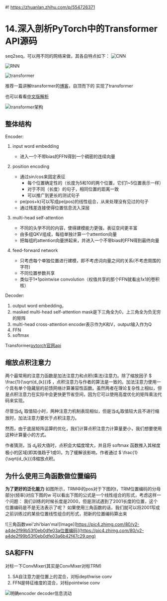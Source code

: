 #! https://zhuanlan.zhihu.com/p/554726371
# 14.深入剖析PyTorch中的Transformer API源码

seq2seq，可以用不同的网络来做，其各自特点如下：
![CNN](https://pic4.zhimg.com/80/v2-a7200f5d1804361343e0338be4288d1e.png)

![RNN](https://pic4.zhimg.com/80/v2-4c0e4849c735f28c90bbb5ffb59ebe53.png)

![transformer](https://pic4.zhimg.com/80/v2-f3d839a7c4869a60bf37ac9317f69e57.png)

推荐一篇讲解transformer的[博客](https://wmathor.com/index.php/archives/1438/)，自顶而下的
实现了transformer

也可以看看[中文版解析](https://zhuanlan.zhihu.com/p/107889011)


![transformer架构](https://pic4.zhimg.com/80/v2-1b832599b33d4f885c9b7651dbfc60d9.png)

## 整体结构

Encoder:
1. input word embedding
   - 进入一个不带bias的FFN得到一个稠密的连续向量

2. position encoding
    - 通过sin/cos来固定表征
        - 每个位置确定性的（长度为5和10的两个位置，它们1~5位置表示一样）
        - 对于不同（长度）的句子，相同位置的距离一致
        - 可以推广到更长的测试句子
    - pe(pos+k)可以写成pe(pos)的线性组合，从来处理没有见过的句子
    - 通过残差连接使得位置信息流入深层

3. multi-head self-attention
    - 不同的头学不同的内容，使得建模能力更强，表征空间更丰富
    - 由多组QKV组成，每组单独计算一个attention向量
    - 把每组的attention向量拼起来，并进入一个不带bias的FFN得到最终向量

4. feed-forward network
    - 只考虑每个单独位置进行建模，即不考虑词向量之间的关系(不考虑周围的字符)
    - 不同位置参数共享
    - 类似于1*1pointwise convolution（权值共享的那个FFN就看出1x1的卷积核）

Decoder:
1. output word embedding，
2. masked multi-head self-attention mask是下三角全为0，上三角全为负无穷的矩阵
3. multi-head cross-attention encoder表示作为K和V，output输入作为Q
4. FFN
5. softmax

Transformer[pytorch官网api](https://pytorch.org/docs/stable/nn.html#transformer-layers)

## 缩放点积注意力
两个最常用的注意力函数是加法注意力和点积(乘法)注意力。除了缩放因子 $ \frac{1}{\sqrt{d_{k}}}$ ，点积注意力与作者的算法是一致的。加法注意力使用一个具有单个隐藏层的前馈网络计算兼容性函数。虽然两者在理论复杂性上相似，但是点积注意力在实际中会更快更节省空间，因为它可以使用高度优化的矩阵乘法代码来实现。

尽管当$d_{k}$ 取值较小时，两种注意力机制表现相似，但是当$d_{k}$取值较大且不进行缩放时，加法注意力要优于点积注意力。

然而，由于底层矩阵运算的优化，我们计算点积注意力计算量更小，我们想要使用这种计算量小的方式。

作者猜测，当 $d_{k}$较大值时，点积会大幅度增大，并且将 softmax 函数推入其梯度极小的区域(即其值趋于1或0)。为了缓解该影响，作者通过  $ \frac{1}{\sqrt{d_{k}}}$缩放点积。


## 为什么使用三角函数做位置编码
**为了更好的泛化能力**
如图所示，TRM中的pos对于下图的t，TRM位置编码的分母部分(频率)对应下图的w
可以看出下图的公式是一个线性组合的形式，考虑这样一个问题：
我们训练的时候长度是2000，但是测试遇到了2001长度的位置，这个位置编码是不是无法表示了呢？
如果使用三角函数的话，我们就可以将2001写成之前训练过的某些位置线性组合的形式，把新的位置编码算出来

![三角函数wei'zhi'bian'ma![Image](https://pic4.zhimg.com/80/v2-a4de2f99b53f0eb0dfe03a位置编码](https://pic4.zhimg.com/80/v2-a4de2f99b53f0eb0dfe03a6b42f47c29.png)

## SA和FFN
对标一下ConvMixer(其实是ConvMixer对标TRM)
1. SA自注意力是位置上的混合，对标depthwise conv
2. FFN是特征维度的混合，对标pointwise conv

![明确encoder decoder信息流动](https://pic4.zhimg.com/80/v2-576e37e4cd6ed2d8923b3e274417e5e2.png)